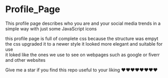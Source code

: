 # Profile_Page
This profile page describes who you are and your social media trends in a simple way with just some JavaScript icons


this profile page is full of complete css because the structure was empyt the css upgraded  it to a newer style
it looked more elegant and suitable for use  
it loked like the ones we use to see on webpages such as google or fiverr and other websites

Give me a star if you find this repo useful to your liking
❤️❤️❤️❤️❤️❤️❤️❤️
